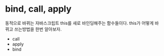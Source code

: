 # bind, call, apply

동적으로 바뀌는 자바스크립트 this를 새로 바인딩해주는 함수들이다. this가 어떻게 바뀌고 쓰는방법을 한번 알아보자. 

* call
* apply
* bind

